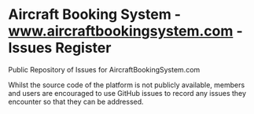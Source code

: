 # Aircraft Booking System - www.aircraftbookingsystem.com - Issues Register
Public Repository of Issues for AircraftBookingSystem.com

Whilst the source code of the platform is not publicly available, members and users are encouraged to use GitHub issues to record any issues they encounter so that they can be addressed.


